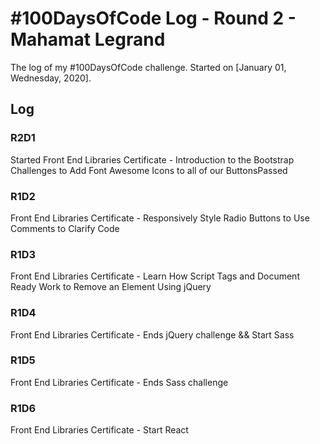 # #100DaysOfCode Log - Round 2 - Mahamat Legrand

The log of my #100DaysOfCode challenge. Started on [January 01, Wednesday, 2020].

## Log

### R2D1

Started Front End Libraries Certificate - Introduction to the Bootstrap Challenges to Add Font Awesome Icons to all of our ButtonsPassed

### R1D2

Front End Libraries Certificate - Responsively Style Radio Buttons to Use Comments to Clarify Code

### R1D3

Front End Libraries Certificate - Learn How Script Tags and Document Ready Work to Remove an Element Using jQuery

### R1D4

Front End Libraries Certificate - Ends jQuery challenge && Start Sass

### R1D5

Front End Libraries Certificate - Ends Sass challenge

### R1D6

Front End Libraries Certificate - Start React
